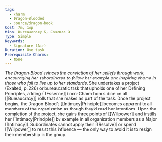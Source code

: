 ```yaml
---
tags:
  - charm
  - Dragon-Blooded
  - source/dragon-book
Cost: 7m, 1wp
Mins: Bureaucracy 5, Essence 3
Type: Simple
Keywords:
  - Signature (Air)
Duration: One task
Prerequisite Charms:
  - None
---
```

*The Dragon-Blood evinces the conviction of her beliefs through work, encouraging her subordinates to follow her example and inspiring shame in those who fail to live up to her standards.*
She undertakes a project (Exalted, p. 226) or bureaucratic task that upholds one of her Defining Principles, adding ([[Essence]]) non-Charm bonus dice on all [[Bureaucracy]] rolls that she makes as part of the task. Once the project begins, the Dragon-Blood’s [[Intimacy|Principle]] becomes apparent to all members of the organization as though they’d read her intentions. Upon the completion of the project, she gains three points of [[Willpower]] and instills her [[Intimacy|Principle]] by example in all organization members as a Major [[Intimacy]]. Subordinates cannot apply their [[Resolve]] or spend [[Willpower]] to resist this influence — the only way to avoid it is to resign their membership in the group.